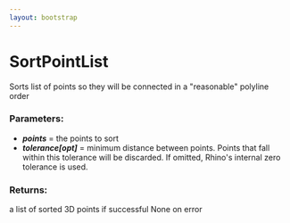 ```yaml
---
layout: bootstrap
---
```


# SortPointList

Sorts list of points so they will be connected in a "reasonable" polyline order
          

### Parameters:

- ***points*** = the points to sort
- ***tolerance[opt]*** = minimum distance between points. Points that fall within this tolerance
  will be discarded. If omitted, Rhino's internal zero tolerance is used.
        

### Returns:


a list of sorted 3D points if successful
None on error
        


